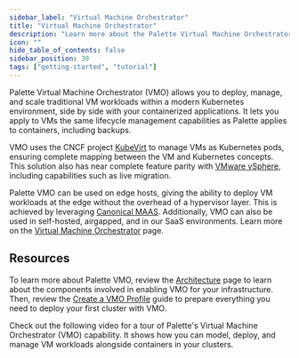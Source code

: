 ```yaml
---
sidebar_label: "Virtual Machine Orchestrator"
title: "Virtual Machine Orchestrator"
description: "Learn more about the Palette Virtual Machine Orchestrator (VMO)."
icon: ""
hide_table_of_contents: false
sidebar_position: 30
tags: ["getting-started", "tutorial"]
---
```


Palette Virtual Machine Orchestrator (VMO) allows you to deploy, manage, and scale traditional VM workloads within a
modern Kubernetes environment, side by side with your containerized applications. It lets you apply to VMs the same
lifecycle management capabilities as Palette applies to containers, including backups.

VMO uses the CNCF project [KubeVirt](https://kubevirt.io) to manage VMs as Kubernetes pods, ensuring complete mapping
between the VM and Kubernetes concepts. This solution also has near complete feature parity with
[VMware vSphere](https://www.vmware.com/products/vsphere.html), including capabilities such as live migration.

Palette VMO can be used on edge hosts, giving the ability to deploy VM workloads at the edge without the overhead of a
hypervisor layer. This is achieved by leveraging [Canonical MAAS](https://maas.io). Additionally, VMO can also be used
in self-hosted, airgapped, and in our SaaS environments. Learn more on the
[Virtual Machine Orchestrator](../../../vm-management/vm-management.md) page.

## Resources

To learn more about Palette VMO, review the [Architecture](../../../vm-management/architecture.md) page to learn about
the components involved in enabling VMO for your infrastructure. Then, review the
[Create a VMO Profile](../../../vm-management/create-vmo-profile.md) guide to prepare everything you need to deploy your
first cluster with VMO.

Check out the following video for a tour of Palette's Virtual Machine Orchestrator (VMO) capability. It shows how you
can model, deploy, and manage VM workloads alongside containers in your clusters.

<br />

<YouTube
  url="https://www.youtube.com/embed/N7dQ6jmEkCQ"
  title="Webinar | The new home for your VMs: Kubernetes"
  referrerpolicy="strict-origin-when-cross-origin"
/>
